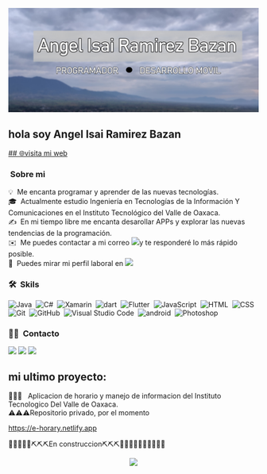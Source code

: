 ![Angel isai Bnr](https://raw.githubusercontent.com/AngelIsaiRB/AngelIsaiRB/master/assets/angelisai%20Banner.jpg)

## hola soy Angel Isai Ramirez Bazan 
<a href="https://angelisai.com">
## 🌐visita mi web </a>

###  &nbsp;Sobre mi

💡 &nbsp;Me encanta programar y aprender de las nuevas tecnologías.\
🎓 &nbsp;Actualmente estudio Ingeniería en Tecnologías de la Información Y Comunicaciones en el Instituto Tecnológico del Valle de Oaxaca.\
✍️ &nbsp;En mi tiempo libre me encanta desarollar APPs y explorar las nuevas tendencias de la programación.\
✉️ &nbsp;Me puedes contactar a mi correo <a href="mailto:qwerasdffdeswa@live.com"><img src="https://img.shields.io/badge/-qwerasdffdeswa@live.com-D14836?style=flat-square&logo=gmail&logoColor=white"/></a>y te responderé lo más rápido posible.\
📄 &nbsp;Puedes mirar mi perfil laboral en <a href="https://www.linkedin.com/in/angel-isai-ramirez-bazan-56a59a1b2/"><img src="https://img.shields.io/badge/-Angel Isai-0077B5?style=flat-square&logo=Linkedin&logoColor=white"/></a> 
<!-- ### ⚙️ &nbsp;GitHub 

<p align="center">
  <img height="180em" src="https://github-readme-stats-eight-theta.vercel.app/api/top-langs/?username=AngelIsaiRB&layout=compact&exclude_lang=java+r&theme=vue-dark" />
</a>
</p> -->

    

### 🛠 &nbsp;Skils


![Java](https://img.shields.io/badge/-Java-333333?style=flat&logo=Java&logoColor=FFA518)&nbsp;
![C#](https://img.shields.io/badge/-Csharp-333333?style=flat&logo=C#&logoColor=FFA518)&nbsp;
![Xamarin](https://img.shields.io/badge/-Xamarin-333333?style=flat&logo=Xamarin)&nbsp;
![dart](https://img.shields.io/badge/-Dart-333333?style=flat&logo=Dart)&nbsp;
![Flutter](https://img.shields.io/badge/-Flutter-333333?style=flat&logo=flutter)&nbsp;
![JavaScript](https://img.shields.io/badge/-JavaScript-333333?style=flat&logo=javascript)&nbsp;
![HTML](https://img.shields.io/badge/-HTML-333333?style=flat&logo=HTML5)&nbsp;
![CSS](https://img.shields.io/badge/-CSS-333333?style=flat&logo=CSS3&logoColor=1572B6)&nbsp;
![Git](https://img.shields.io/badge/-Git-333333?style=flat&logo=git)&nbsp;
![GitHub](https://img.shields.io/badge/-GitHub-333333?style=flat&logo=github)&nbsp;
![Visual Studio Code](https://img.shields.io/badge/-Visual%20Studio%20Code-333333?style=flat&logo=visual-studio-code&logoColor=007ACC)&nbsp;
![android](https://img.shields.io/badge/-Android-333333?style=flat&logo=Android)&nbsp;
![Photoshop](https://img.shields.io/badge/-Photoshop-333333?style=flat&logo=adobe-photoshop)&nbsp;

### 🤝🏻 &nbsp;Contacto

<p align="center">

<a href="https://www.linkedin.com/in/angel-isai-ramirez-bazan-56a59a1b2/"><img src="https://img.shields.io/badge/-Angel isai-0077B5?style=flat-square&logo=Linkedin&logoColor=white"/></a>
<a href="mailto:qwerasdffdeswa@live.com"><img src="https://img.shields.io/badge/-qwerasdffdeswa@live.com-D14836?style=flat-square&logo=gmail&logoColor=white"/></a>
<a href="https://www.facebook.com/angelisai.ramirez/"><img src="https://img.shields.io/badge/-Angel isai Ramirez-1877F2?style=flat-square&logo=Facebook&logoColor=white"/></a>


## mi ultimo proyecto:
👨🏻‍💻 &nbsp; Aplicacion de horario y manejo de informacion del Instituto Tecnologico Del Valle de Oaxaca.\
⚠️⚠️⚠️Repositorio privado, por el momento

https://e-horary.netlify.app


🧱🧱🧱🧱🧱⛏️⛏️⛏️En construccion⛏️⛏️⛏️🧱🧱🧱🧱🧱🧱🧱🧱🧱🧱
<p align="center">
<a href="https://e-horary.netlify.app"><img src="https://upload.wikimedia.org/wikipedia/commons/thumb/d/d0/Google_Play_Arrow_logo.svg/1200px-Google_Play_Arrow_logo.svg.png" heigt="100" width="100" /></a>


